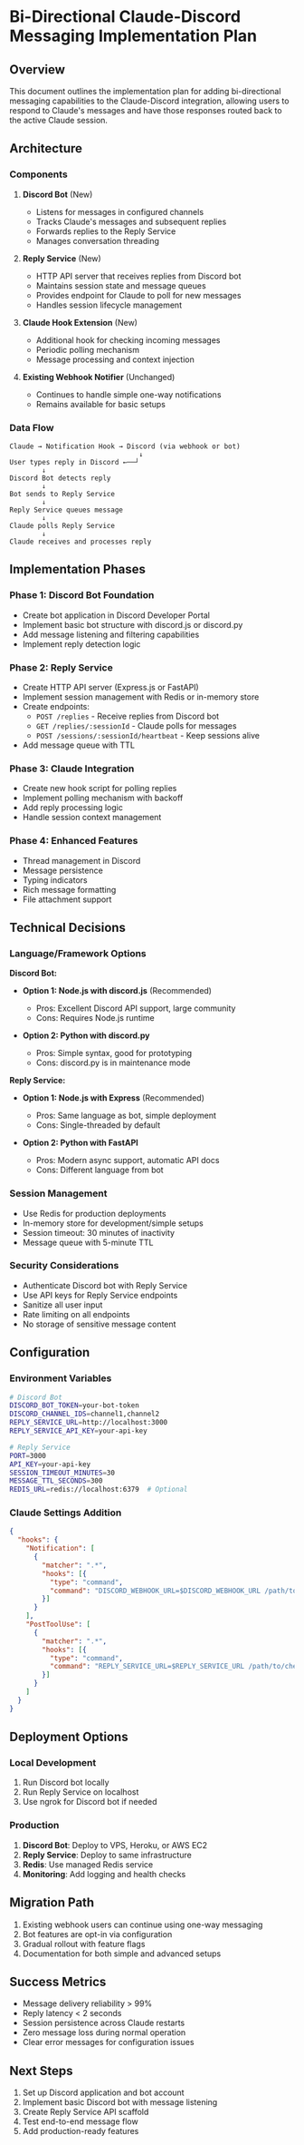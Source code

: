 # Bi-Directional Claude-Discord Messaging Implementation Plan

## Overview

This document outlines the implementation plan for adding bi-directional messaging capabilities to the Claude-Discord integration, allowing users to respond to Claude's messages and have those responses routed back to the active Claude session.

## Architecture

### Components

1. **Discord Bot** (New)
   - Listens for messages in configured channels
   - Tracks Claude's messages and subsequent replies
   - Forwards replies to the Reply Service
   - Manages conversation threading

2. **Reply Service** (New)
   - HTTP API server that receives replies from Discord bot
   - Maintains session state and message queues
   - Provides endpoint for Claude to poll for new messages
   - Handles session lifecycle management

3. **Claude Hook Extension** (New)
   - Additional hook for checking incoming messages
   - Periodic polling mechanism
   - Message processing and context injection

4. **Existing Webhook Notifier** (Unchanged)
   - Continues to handle simple one-way notifications
   - Remains available for basic setups

### Data Flow

```
Claude → Notification Hook → Discord (via webhook or bot)
                                ↓
User types reply in Discord ←──┘
        ↓
Discord Bot detects reply
        ↓
Bot sends to Reply Service
        ↓
Reply Service queues message
        ↓
Claude polls Reply Service
        ↓
Claude receives and processes reply
```

## Implementation Phases

### Phase 1: Discord Bot Foundation
- Create bot application in Discord Developer Portal
- Implement basic bot structure with discord.js or discord.py
- Add message listening and filtering capabilities
- Implement reply detection logic

### Phase 2: Reply Service
- Create HTTP API server (Express.js or FastAPI)
- Implement session management with Redis or in-memory store
- Create endpoints:
  - `POST /replies` - Receive replies from Discord bot
  - `GET /replies/:sessionId` - Claude polls for messages
  - `POST /sessions/:sessionId/heartbeat` - Keep sessions alive
- Add message queue with TTL

### Phase 3: Claude Integration
- Create new hook script for polling replies
- Implement polling mechanism with backoff
- Add reply processing logic
- Handle session context management

### Phase 4: Enhanced Features
- Thread management in Discord
- Message persistence
- Typing indicators
- Rich message formatting
- File attachment support

## Technical Decisions

### Language/Framework Options

**Discord Bot:**
- **Option 1: Node.js with discord.js** (Recommended)
  - Pros: Excellent Discord API support, large community
  - Cons: Requires Node.js runtime
  
- **Option 2: Python with discord.py**
  - Pros: Simple syntax, good for prototyping
  - Cons: discord.py is in maintenance mode

**Reply Service:**
- **Option 1: Node.js with Express** (Recommended)
  - Pros: Same language as bot, simple deployment
  - Cons: Single-threaded by default
  
- **Option 2: Python with FastAPI**
  - Pros: Modern async support, automatic API docs
  - Cons: Different language from bot

### Session Management
- Use Redis for production deployments
- In-memory store for development/simple setups
- Session timeout: 30 minutes of inactivity
- Message queue with 5-minute TTL

### Security Considerations
- Authenticate Discord bot with Reply Service
- Use API keys for Reply Service endpoints
- Sanitize all user input
- Rate limiting on all endpoints
- No storage of sensitive message content

## Configuration

### Environment Variables
```bash
# Discord Bot
DISCORD_BOT_TOKEN=your-bot-token
DISCORD_CHANNEL_IDS=channel1,channel2
REPLY_SERVICE_URL=http://localhost:3000
REPLY_SERVICE_API_KEY=your-api-key

# Reply Service
PORT=3000
API_KEY=your-api-key
SESSION_TIMEOUT_MINUTES=30
MESSAGE_TTL_SECONDS=300
REDIS_URL=redis://localhost:6379  # Optional
```

### Claude Settings Addition
```json
{
  "hooks": {
    "Notification": [
      {
        "matcher": ".*",
        "hooks": [{
          "type": "command",
          "command": "DISCORD_WEBHOOK_URL=$DISCORD_WEBHOOK_URL /path/to/discord-notifier.sh"
        }]
      }
    ],
    "PostToolUse": [
      {
        "matcher": ".*",
        "hooks": [{
          "type": "command",
          "command": "REPLY_SERVICE_URL=$REPLY_SERVICE_URL /path/to/check-replies.sh"
        }]
      }
    ]
  }
}
```

## Deployment Options

### Local Development
1. Run Discord bot locally
2. Run Reply Service on localhost
3. Use ngrok for Discord bot if needed

### Production
1. **Discord Bot**: Deploy to VPS, Heroku, or AWS EC2
2. **Reply Service**: Deploy to same infrastructure
3. **Redis**: Use managed Redis service
4. **Monitoring**: Add logging and health checks

## Migration Path

1. Existing webhook users can continue using one-way messaging
2. Bot features are opt-in via configuration
3. Gradual rollout with feature flags
4. Documentation for both simple and advanced setups

## Success Metrics

- Message delivery reliability > 99%
- Reply latency < 2 seconds
- Session persistence across Claude restarts
- Zero message loss during normal operation
- Clear error messages for configuration issues

## Next Steps

1. Set up Discord application and bot account
2. Implement basic Discord bot with message listening
3. Create Reply Service API scaffold
4. Test end-to-end message flow
5. Add production-ready features